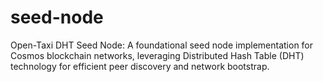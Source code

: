 # seed-node
Open-Taxi DHT Seed Node: A foundational seed node implementation for Cosmos blockchain networks, leveraging Distributed Hash Table (DHT) technology for efficient peer discovery and network bootstrap.
